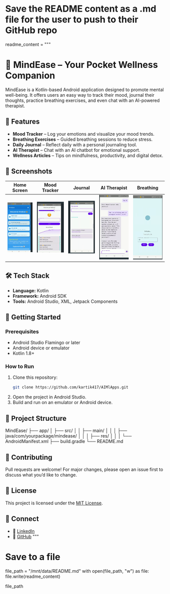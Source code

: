 # Save the README content as a .md file for the user to push to their GitHub repo

readme_content = """
# 🧠 MindEase – Your Pocket Wellness Companion

MindEase is a Kotlin-based Android application designed to promote mental well-being. It offers users an easy way to track their mood, journal their thoughts, practice breathing exercises, and even chat with an AI-powered therapist.

## 🌟 Features

- **Mood Tracker** – Log your emotions and visualize your mood trends.
- **Breathing Exercises** – Guided breathing sessions to reduce stress.
- **Daily Journal** – Reflect daily with a personal journaling tool.
- **AI Therapist** – Chat with an AI chatbot for emotional support.
- **Wellness Articles** – Tips on mindfulness, productivity, and digital detox.

## 📸 Screenshots

| Home Screen | Mood Tracker | Journal | AI Therapist | Breathing |
|-------------|--------------|---------|--------------|-----------|
| ![Home](app/src/main/res/Screenshots/Homescreen.png) | ![Mood](app/src/main/res/Screenshots/MoodTracker.png) | ![Journal](app/src/main/res/Screenshots/JournolScreen.png) | ![Chat](app/src/main/res/Screenshots/ChatScreen.png) | ![Breathe](app/src/main/res/Screenshots/BreatheScreen.png) |

## 🛠️ Tech Stack

- **Language:** Kotlin
- **Framework:** Android SDK
- **Tools:** Android Studio, XML, Jetpack Components

## 🚀 Getting Started

### Prerequisites

- Android Studio Flamingo or later
- Android device or emulator
- Kotlin 1.8+

### How to Run

1. Clone this repository:
    ```bash
    git clone https://github.com/kartik417/AIMlApps.git
    ```
2. Open the project in Android Studio.
3. Build and run on an emulator or Android device.

## 📂 Project Structure

MindEase/
├── app/
│ ├── src/
│ │ ├── main/
│ │ │ ├── java/com/yourpackage/mindease/
│ │ │ ├── res/
│ │ │ └── AndroidManifest.xml
├── build.gradle
└── README.md


## 🙌 Contributing

Pull requests are welcome! For major changes, please open an issue first to discuss what you’d like to change.

## 📃 License

This project is licensed under the [MIT License](LICENSE).

## 💬 Connect

- 🔗 [LinkedIn](https://www.linkedin.com/in/kartik-sharma-5a220b31b/)
- 🔗 [GitHub](https://github.com/kartik417/AIMlApps)
"""

# Save to a file
file_path = "/mnt/data/README.md"
with open(file_path, "w") as file:
    file.write(readme_content)

file_path
